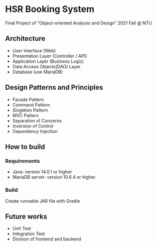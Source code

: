 # HSR Booking System
Final Project of “Object-oriented Analysis and Design” 2021 Fall @ NTU

## Architecture

- User Interface (Web)
- Presentation Layer (Controller / API)
- Application Layer (Business Logic)
- Data Access Objects(DAO) Layer
- Database (use MariaDB)

## Design Patterns and Principles

- Facade Pattern
- Command Pattern
- Singleton Pattern
- MVC Pattern
- Separation of Concerns
- Inversion of Control
- Dependency Injection

## How to build

### Requirements
- Java: version 14.0.1 or higher
- MariaDB server: version 10.6.4 or higher

### Build

Create runnable JAR file with Gradle

## Future works
- Unit Test
- Integration Test
- Division of frontend and backend
